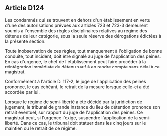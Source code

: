 Article D124
----
Les condamnés qui se trouvent en dehors d'un établissement en vertu d'une des
autorisations prévues aux articles 723 et 723-3 demeurent soumis à l'ensemble
des règles disciplinaires relatives au régime des détenus de leur catégorie,
sous la seule réserve des dérogations édictées à la présente section.

Toute inobservation de ces règles, tout manquement à l'obligation de bonne
conduite, tout incident, doit être signalé au juge de l'application des peines.
En cas d'urgence, le chef de l'établissement peut faire procéder à la
réintégration immédiate du détenu sauf à en rendre compte sans délai à ce
magistrat.

Conformément à l'article D. 117-2, le juge de l'application des peines prononce,
le cas échéant, le retrait de la mesure lorsque celle-ci a été accordée par lui.

Lorsque le régime de semi-liberté a été décidé par la juridiction de jugement,
le tribunal de grande instance du lieu de détention prononce son retrait
éventuel, sur rapport du juge de l'application des peines. Ce magistrat peut, si
l'urgence l'exige, suspendre l'application de la semi-liberté. Dans ce cas, le
tribunal doit statuer dans les cinq jours sur le maintien ou le retrait de ce
régime.
